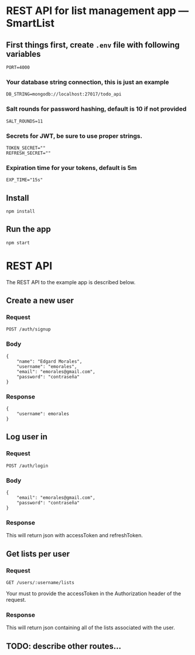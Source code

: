 # REST API for list management app — SmartList

## First things first, create `.env` file with following variables
    PORT=4000
### Your database string connection, this is just an example
    DB_STRING=mongodb://localhost:27017/todo_api
### Salt rounds for password hashing, default is 10 if not provided
    SALT_ROUNDS=11 
### Secrets for JWT, be sure to use proper strings.
    TOKEN_SECRET=""
    REFRESH_SECRET=""
### Expiration time for your tokens, default is 5m
    EXP_TIME="15s"

## Install

    npm install

## Run the app

    npm start



# REST API

The REST API to the example app is described below.

## Create a new user

### Request

`POST /auth/signup`

### Body
```
{
    "name": "Edgard Morales",
    "username": "emorales",
    "email": "emorales@gmail.com",
    "password": "contraseña"
}
```

### Response
```
{
    "username": emorales
}
```
## Log user in

### Request

`POST /auth/login`

### Body
```
{
    "email": "emorales@gmail.com",
    "password": "contraseña"
}
```

### Response
This will return json with accessToken and refreshToken. 

## Get lists per user

### Request

`GET /users/:username/lists`

Your must to provide the accessToken in the Authorization header of the request.

### Response
This will return json containing all of the lists associated with the user.

## TODO: describe other routes...
